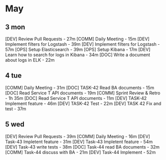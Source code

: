 # May

## 3 mon
[DEV] Review Pull Requests - 27m
[COMM] Daily Meeting - 15m
[DEV] Implement filters for Logstash - 39m
[DEV] Implement filters for Logstash - 57m
[OPS] Setup Elasticsearch - 39m
[OPS] Setup Kibana - 17m
[DEV] Learn how to search for logs in Kibana - 34m
[DOC] Write a document about logs in ELK - 22m

## 4 tue
[COMM] Daily Meeting - 31m
[DOC] TASK-42 Read BA documents - 15m
[DOC] Read Service T API documents - 19m
[COMM] Sprint Review & Retro - 1h 35m
[DOC] Read Service T API documents - 11m
[DEV] TASK-42 Implement feature - 46m
[DEV] TASK-42 Test - 22m
[DEV] TASK 42 Fix and test - 37m

## 5 wed
[DEV] Review Pull Requests - 39m
[COMM] Daily Meeting - 16m
[DEV] Task-43 Impletent feature - 31m
[DEV] Task-43 Impletent feature - 54m
[DEV] Task-43 write tests - 38m
[DOC] Task-44 read BA documents - 32m
[COMM] Task-44 discuss with BA - 21m
[DEV] Task-44 Implement - 52m
